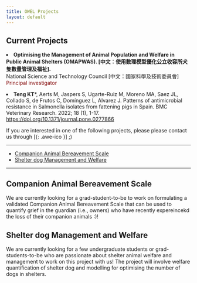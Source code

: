 ```yaml
---
title: OWEL Projects
layout: default
---
```


## Current Projects 

<li><strong> Optimising the Management of Animal Population and Welfare in Public Animal Shelters (OMAPWAS). [中文：使用數理模型優化公立收容所犬隻數量管理及福祉]. </strong>
  <br>
  National Science and Technology Council [中文：國家科學及技術委員會]
  <br>
  <font color=#800000>Principal investigator</font></li>
<p style="height: 0px"></p>

<li>	<strong>Teng KT</strong>*, Aerts M, Jaspers S, Ugarte-Ruiz M, Moreno MA, Saez JL, Collado S, de Frutos C, Domínguez L, Alvarez J. Patterns of antimicrobial resistance in Salmonella isolates from fattening pigs in Spain. BMC Veterinary Research. 2022; 18 (1), 1-17. <span><a href="https://doi.org/10.1371/journal.pone.0277866" target="_blank" rel="noopener noreferrer"> https://doi.org/10.1371/journal.pone.0277866</a></span></li>
<p style="height: 0px"></p>  



If you are interested in one of the following projects, please please contact us through [[<i class="fa fa-envelope-o"></i>](mailto:kendy.t.teng@gmail.com){: .awe-ico }] ;)
<hr>

* [Companion Animal Bereavement Scale](#companion-animal-bereavement-scale)
* [Shelter dog Management and Welfare](#shelter-dog-management-and-welfare)
<hr>

## Companion Animal Bereavement Scale
We are currently looking for a grad-student-to-be to work on formulating a validated Companion Animal Bereavement Scale that can be used to quantify grief in the guardian (i.e., owners) who have recently expereincekd the loss of their companion animals :)!

## Shelter dog Management and Welfare
We are currently looking for a few undergraduate students or grad-students-to-be who are passionate about shelter animal welfare and management to work on this project with us! The project will involve welfare quantification of shelter dog and modelling for optimising the number of dogs in shelters. 





